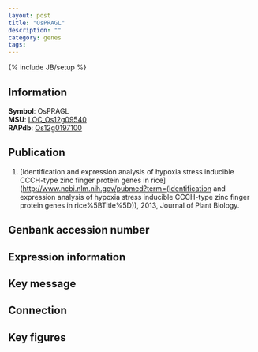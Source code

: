 ```yaml
---
layout: post
title: "OsPRAGL"
description: ""
category: genes
tags: 
---
```

{% include JB/setup %}

## Information
__Symbol__: OsPRAGL  
__MSU__: [LOC_Os12g09540](http://rice.plantbiology.msu.edu/cgi-bin/ORF_infopage.cgi?orf=LOC_Os12g09540)  
__RAPdb__: [Os12g0197100](http://rapdb.dna.affrc.go.jp/viewer/gbrowse_details/irgsp1?name=Os12g0197100)  

## Publication
1. [Identification and expression analysis of hypoxia stress inducible CCCH-type zinc finger protein genes in rice](http://www.ncbi.nlm.nih.gov/pubmed?term=(Identification and expression analysis of hypoxia stress inducible CCCH-type zinc finger protein genes in rice%5BTitle%5D)), 2013, Journal of Plant Biology.

## Genbank accession number

## Expression information

## Key message

## Connection

## Key figures


